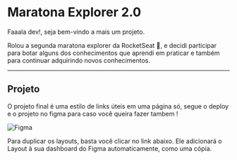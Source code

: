 # Maratona Explorer 2.0

Faaala dev!, seja bem-vindo a mais um projeto.

Rolou a segunda maratona explorer da RocketSeat 🚀, e decidi participar para botar alguns dos conhecimentos que aprendi em praticar e também para continuar adquirindo novos conhecimentos.

---

## Projeto

O projeto final é uma estilo de links úteis em uma página só, segue o deploy e o projeto no figma para caso você queira fazer tambem !

![Figma](<https://www.figma.com/file/45FqzDptrahgTIZ8zLlSoY/Rocket-Links---Maratona-Explorer-2.0-(Community)-(Copy)>)

Para duplicar os layouts, basta você clicar no link abaixo.
Ele adicionará o Layout à sua dashboard do Figma automaticamente, como uma cópia.
